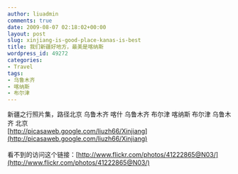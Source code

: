 ```yaml
---
author: liuadmin
comments: true
date: 2009-08-07 02:18:02+00:00
layout: post
slug: xinjiang-is-good-place-kanas-is-best
title: 我们新疆好地方，最美是喀纳斯
wordpress_id: 49272
categories:
- Travel
tags:
- 乌鲁木齐
- 喀纳斯
- 布尔津
---
```


新疆之行照片集，路径北京  乌鲁木齐  喀什 乌鲁木齐 布尔津 喀纳斯 布尔津 乌鲁木齐 北京<br />[http://picasaweb.google.com/liuzh66/Xinjiang](http://picasaweb.google.com/liuzh66/Xinjiang)<br /><br />看不到的访问这个链接：[http://www.flickr.com/photos/41222865@N03/](http://www.flickr.com/photos/41222865@N03/)
